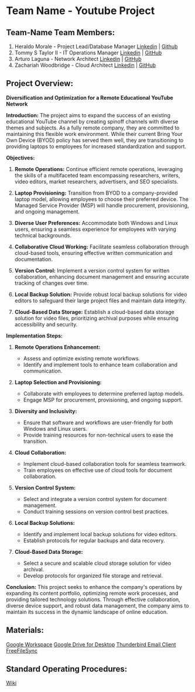 # Team Name - Youtube Project

## Team-Name Team Members:
 1) Heraldo Morale - Project Lead/Database Manager [Linkedin](https://www.linkedin.com/in/heraldo-morales/) | [Github](https://github.com/HeraldoM332) 
 2) Tommy S Taylor II - IT Operations Manager [Linkedin](https://www.linkedin.com/in/taylortommy/) | [ GitHub](https://github.com/taylortommy23)
 3) Arturo Laguna - Network Architect [Linkedin](https://www.linkedin.com/in/arturo-laguna-81129320a/) | [GitHub](https://github.com/Random9904)
 4) Zachariah Woodbridge - Cloud Architect [Linkedin](https://www.linkedin.com/in/zachariahw/) | [GitHub](https://github.com/Z-ZachattackZ)

## Project Overview:
**Diversification and Optimization for a Remote Educational YouTube Network**

**Introduction:**
The project aims to expand the success of an existing educational YouTube channel by creating spinoff channels with diverse themes and subjects. As a fully remote company, they are committed to maintaining this flexible work environment. While their current Bring Your Own Device (BYOD) policy has served them well, they are transitioning to providing laptops to employees for increased standardization and support.

**Objectives:**
   
1. **Remote Operations:** Continue efficient remote operations, leveraging the skills of a multifaceted team encompassing researchers, writers, video editors, market researchers, advertisers, and SEO specialists.

2. **Laptop Provisioning:** Transition from BYOD to a company-provided laptop model, allowing employees to choose their preferred device. The Managed Service Provider (MSP) will handle procurement, provisioning, and ongoing management.

3. **Diverse User Preferences:** Accommodate both Windows and Linux users, ensuring a seamless experience for employees with varying technical backgrounds.

4. **Collaborative Cloud Working:** Facilitate seamless collaboration through cloud-based tools, ensuring effective written communication and documentation.

5. **Version Control:** Implement a version control system for written collaboration, enhancing document management and ensuring accurate tracking of changes over time.

6. **Local Backup Solution:** Provide robust local backup solutions for video editors to safeguard their large project files and maintain data integrity.

7. **Cloud-Based Data Storage:** Establish a cloud-based data storage solution for video files, prioritizing archival purposes while ensuring accessibility and security.

**Implementation Steps:**

1. **Remote Operations Enhancement:**
   - Assess and optimize existing remote workflows.
   - Identify and implement tools to enhance team collaboration and communication.

2. **Laptop Selection and Provisioning:**
   - Collaborate with employees to determine preferred laptop models.
   - Engage MSP for procurement, provisioning, and ongoing support.

3. **Diversity and Inclusivity:**
   - Ensure that software and workflows are user-friendly for both Windows and Linux users.
   - Provide training resources for non-technical users to ease the transition.

4. **Cloud Collaboration:**
   - Implement cloud-based collaboration tools for seamless teamwork.
   - Train employees on effective use of cloud tools for document collaboration.

5. **Version Control System:**
   - Select and integrate a version control system for document management.
   - Conduct training sessions on version control best practices.

6. **Local Backup Solutions:**
   - Identify and implement local backup solutions for video editors.
   - Establish protocols for regular backups and data recovery.

7. **Cloud-Based Data Storage:**
   - Select a secure and scalable cloud storage solution for video archival.
   - Develop protocols for organized file storage and retrieval.

**Conclusion:**
This project seeks to enhance the company's operations by expanding its content portfolio, optimizing remote work processes, and providing tailored technology solutions. Through effective collaboration, diverse device support, and robust data management, the company aims to maintain its success in the dynamic landscape of online education.
## Materials:
[Google Workspace](https://workspace.google.com/)
[Google Drive for Desktop](https://www.google.com/drive/download/)
[Thunderbird Email Client](https://www.thunderbird.net/en-US/)
[FreeFileSync](https://freefilesync.org/)

## Standard Operating Procedures:
[Wiki](https://github.com/Ops-201-Team-Name/Ops-201-Team-Name/wiki)

